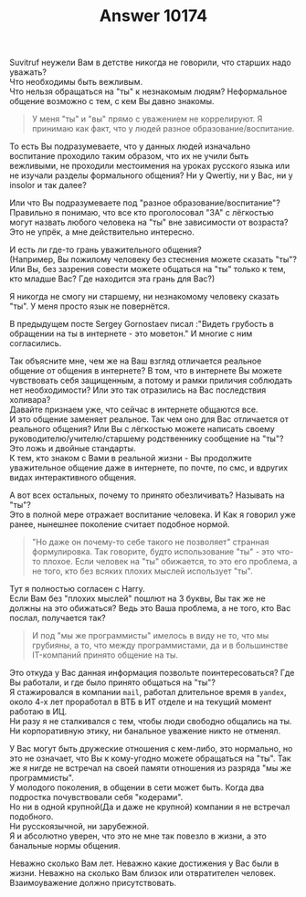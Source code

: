 ﻿---
title: "Answer 10174"
se.owner.user_id: 314403
se.owner.display_name: "Denis640Kb"
se.owner.link: "https://ru.meta.stackoverflow.com/users/314403/denis640kb"
se.answer_id: 10174
se.question_id: 10166
se.post_type: answer
se.score: -1
se.is_accepted: False
---
<p>Suvitruf неужели Вам в детстве никогда не говорили, что старших надо уважать? <br>
Что необходимы быть вежливым.<br>
Что нельзя обращаться на "ты" к незнакомым людям? Неформальное общение возможно с тем, с кем Вы давно знакомы.<br></p>

<blockquote>
  <p>У меня "ты" и "вы" прямо с уважением не коррелируют. Я принимаю как факт, что у людей разное образование/воспитание.</p>
</blockquote>

<p>То есть Вы подразумеваете, что у данных людей изначально воспитание проходило таким образом, что их не учили быть вежливыми, не проходили местоимения на уроках русского языка или не изучали разделы формального общения? Ни у Qwertiy, ни у Вас, ни у insolor и так далее? </p>

<p>Или что Вы подразумеваете под "разное образование/воспитание"?<br>
Правильно я понимаю, что все кто проголосовал "ЗА" с лёгкостью могут назвать любого человека на "ты" вне зависимости от возраста?<br>
Это не упрёк, а мне действительно интересно.</p>

<p>И есть ли где-то грань уважительного общения? <br>
(Например, Вы пожилому человеку без стеснения можете сказать "ты"? Или Вы, без зазрения совести можете общаться на "ты" только к тем, кто младше Вас? Где находится эта грань для Вас?)</p>

<p>Я никогда не смогу ни старшему, ни незнакомому человеку сказать "ты". У меня просто язык не повернётся. <br></p>

<p>В предыдущем посте Sergey Gornostaev писал :"Видеть грубость в обращении на ты в интернете - это моветон." И многие с ним согласились. <br></p>

<p>Так объясните мне, чем же на Ваш взгляд отличается реальное общение от общения в интернете? В том, что в интернете Вы можете чувствовать себя защищенным, а потому и рамки приличия соблюдать нет необходимости? Или это так отразились на Вас последствия холивара?<br>
Давайте признаем уже, что сейчас в интернете общаются все. <br>
И это общение заменяет реальное. Так чем оно для Вас отличается от реального общения? Или Вы с лёгкостью можете написать своему руководителю/учителю/старшему родственнику сообщение на "ты"?<br>
Это ложь и двойные стандарты. <br>
К тем, кто знаком с Вами в реальной жизни - Вы продолжите уважительное общение даже в интернете, по почте, по смс, и вдругих видах интерактивного общения. <br></p>

<p>А вот всех остальных, почему то принято обезличивать? Называть на "ты"?<br>
Это в полной мере отражает воспитание человека. И Как я говорил уже ранее, нынешнее поколение считает подобное нормой. </p>

<blockquote>
  <p>"Но даже он почему-то себе такого не позволяет" странная формулировка. Так говорите, будто использование "ты" - это что-то плохое. Если человек на "ты" обижается, то это его проблема, а не того, кто без всяких плохих мыслей использует "ты".</p>
</blockquote>

<p>Тут я полностью согласен с Harry. <br>
Если Вам без "плохих мыслей" пошлют на 3 буквы, Вы так же не должны на это обижаться? Ведь это Ваша проблема, а не того, кто Вас послал, получается так?</p>

<blockquote>
  <p>И под "мы же программисты" имелось в виду не то, что мы грубияны, а то, что между программистами, да и в большинстве IT-компаний принято общение на ты.</p>
</blockquote>

<p>Это откуда у Вас данная информация позвольте поинтересоваться? Где Вы работали, и где было принято общаться на "ты"?<br>
Я стажировался в компании <code>mail</code>, работал длительное время в <code>yandex</code>, около 4-х лет проработал в ВТБ в ИТ отделе и на текущий момент работаю в ИЦ. <br>
Ни разу я не сталкивался с тем, чтобы люди свободно общались на ты. Ни корпоративную этику, ни банальное уважение никто не отменял. <br></p>

<p>У Вас могут быть дружеские отношения с кем-либо, это нормально, но это не означает, что Вы к кому-угодно можете обращаться на "ты". Так же я нигде не встречал на своей памяти отношения из разряда "мы же программисты". <br>
У молодого поколения, в общении в сети может быть. Когда два подростка почувствовали себя "кодерами". <br>
Но ни в одной крупной(Да и даже не крупной) компании я не встречал подобного. <br>
Ни русскоязычной, ни зарубежной.<br>
Я и абсолютно уверен, что это не мне так повезло в жизни, а это банальные нормы общения. <br></p>

<p>Неважно сколько Вам лет. Неважно какие достижения у Вас были в жизни. Неважно на сколько Вам близок или отвратителен человек. <br>
Взаимоуважение должно присутствовать. <br></p>
